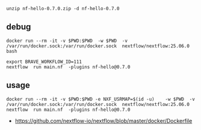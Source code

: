 
```
unzip nf-hello-0.7.0.zip -d nf-hello-0.7.0
```

## debug
```
docker run --rm -it -v $PWD:$PWD  -w $PWD  -v /var/run/docker.sock:/var/run/docker.sock  nextflow/nextflow:25.06.0  bash
```
```
export BRAVE_WORKFLOW_ID=111
nextflow  run main.nf  -plugins nf-hello@0.7.0
```
## usage
```
docker run --rm -it -v $PWD:$PWD -e NXF_USRMAP=$(id -u)    -w $PWD  -v /var/run/docker.sock:/var/run/docker.sock  nextflow/nextflow:25.06.0  nextflow  run main.nf  -plugins nf-hello@0.7.0
```

+ <https://github.com/nextflow-io/nextflow/blob/master/docker/Dockerfile>
